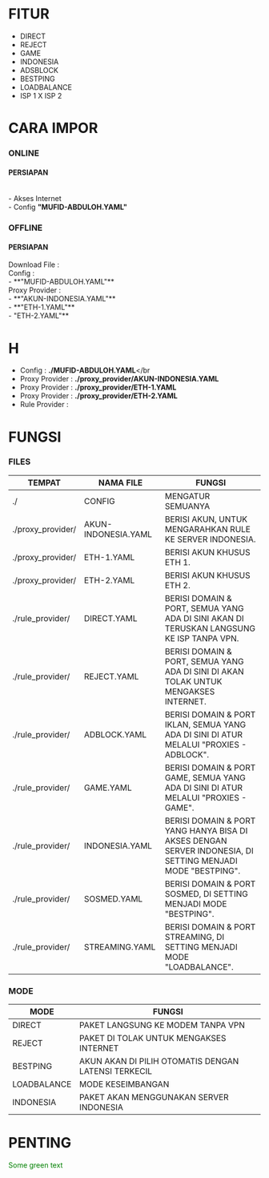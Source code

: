 # FITUR
- DIRECT
- REJECT
- GAME
- INDONESIA
- ADSBLOCK
- BESTPING
- LOADBALANCE
- ISP 1 X ISP 2

# CARA IMPOR
<h3>ONLINE</h3>
<h4>PERSIAPAN</h4>
<br>- Akses Internet
<br>- Config <b>"MUFID-ABDULOH.YAML"</b>

<h3>OFFLINE</h3>
<h4>PERSIAPAN</h4>
Download File :<br>
Config :<br>
- **"MUFID-ABDULOH.YAML"**<br>
Proxy Provider :<br>
- **"AKUN-INDONESIA.YAML"**<br>
- **"ETH-1.YAML"**<br>
- "ETH-2.YAML"**<br>











# H
- Config         : <b>./MUFID-ABDULOH.YAML</b></br
- Proxy Provider : <b>./proxy_provider/AKUN-INDONESIA.YAML</b></br>
- Proxy Provider : <b>./proxy_provider/ETH-1.YAML</b></br>
- Proxy Provider : <b>./proxy_provider/ETH-2.YAML</b></br>
- Rule Provider  :

# FUNGSI
<h3>FILES</h3>

TEMPAT             | NAMA FILE           | FUNGSI
-------------------|---------------------|---------
./                 | CONFIG              | MENGATUR SEMUANYA
./proxy_provider/  | AKUN-INDONESIA.YAML | BERISI AKUN, UNTUK MENGARAHKAN RULE KE SERVER INDONESIA.
./proxy_provider/  | ETH-1.YAML          | BERISI AKUN KHUSUS ETH 1.
./proxy_provider/  | ETH-2.YAML          | BERISI AKUN KHUSUS ETH 2.
./rule_provider/   | DIRECT.YAML         | BERISI DOMAIN & PORT, SEMUA YANG ADA DI SINI AKAN DI TERUSKAN LANGSUNG KE ISP TANPA VPN.
./rule_provider/   | REJECT.YAML         | BERISI DOMAIN & PORT, SEMUA YANG ADA DI SINI DI AKAN TOLAK UNTUK MENGAKSES INTERNET.
./rule_provider/   | ADBLOCK.YAML        | BERISI DOMAIN & PORT IKLAN, SEMUA YANG ADA DI SINI DI ATUR MELALUI "PROXIES - ADBLOCK".
./rule_provider/   | GAME.YAML           | BERISI DOMAIN & PORT GAME, SEMUA YANG ADA DI SINI DI ATUR MELALUI "PROXIES - GAME".
./rule_provider/   | INDONESIA.YAML      | BERISI DOMAIN & PORT YANG HANYA BISA DI AKSES DENGAN SERVER INDONESIA, DI SETTING MENJADI MODE "BESTPING".
./rule_provider/   | SOSMED.YAML         | BERISI DOMAIN & PORT SOSMED, DI SETTING MENJADI MODE "BESTPING".
./rule_provider/   | STREAMING.YAML      | BERISI DOMAIN & PORT STREAMING, DI SETTING MENJADI MODE "LOADBALANCE".


<h3>MODE</h3>

MODE | FUNGSI
------------ | -------------
DIRECT | PAKET LANGSUNG KE MODEM TANPA VPN
REJECT | PAKET DI TOLAK UNTUK MENGAKSES INTERNET
BESTPING | AKUN AKAN DI PILIH OTOMATIS DENGAN LATENSI TERKECIL
LOADBALANCE | MODE KESEIMBANGAN
INDONESIA | PAKET AKAN MENGGUNAKAN SERVER INDONESIA 


# PENTING
<font color="green"> Some green text </font>

